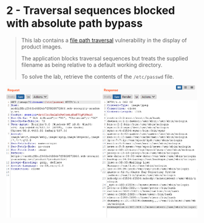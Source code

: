 # 2 - Traversal sequences blocked with absolute path bypass

> This lab contains a [file path traversal](https://portswigger.net/web-security/file-path-traversal) vulnerability in the display of product images.
>
>  The application blocks traversal sequences but treats the supplied filename as being relative to a default working directory.
>
>  To solve the lab, retrieve the contents of the `/etc/passwd` file.

![](../../.gitbook/assets/imagen%20%28637%29.png)

